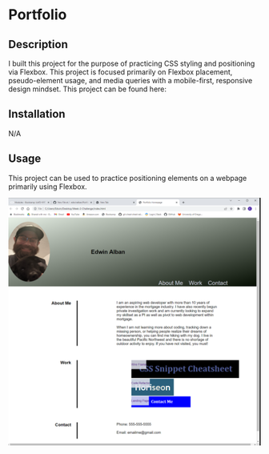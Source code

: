 # Portfolio

## Description

I built this project for the purpose of practicing CSS styling and positioning via Flexbox. This project is focused primarily on Flexbox placement, pseudo-element usage, and media queries with a mobile-first, responsive design mindset.
This project can be found here: 

<link here>

## Installation

N/A

## Usage

This project can be used to practice positioning elements on a webpage primarily using Flexbox. 

![alt text](assets/images/Portfolio-Screenshot.png)
